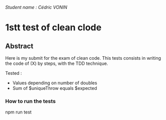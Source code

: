 <i> Student name : Cédric VONIN</i>

<h1> 1stt test of clean clode</h1>

<h2>Abstract</h2>
Here is my submit for the exam of clean code. This tests
consists in writing the code of (X) by steps, with the TDD
technique.

Tested :
- Values depending on number of doubles
- Sum of $uniqueThrow equals $expected

<h3>How to run the tests</h3>
npm run test


